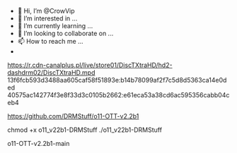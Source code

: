 - 👋 Hi, I’m @CrowVip
- 👀 I’m interested in ...
- 🌱 I’m currently learning ...
- 💞️ I’m looking to collaborate on ...
- 📫 How to reach me ...
- 
https://r.cdn-canalplus.pl/live/store01/DiscTXtraHD/hd2-dashdrm02/DiscTXtraHD.mpd
13f6fcb593d3488aa605caf58f51893e:b14b78099af2f7c5d8d5363ca14e0ded
40575ac142774f3e8f33d3c0105b2662:e61eca53a38cd6ac595356cabb04ceb4

https://github.com/DRMStuff/o11-OTT-v2.2b1

chmod +x o11_v22b1-DRMStuff
./o11_v22b1-DRMStuff

o11-OTT-v2.2b1-main


<!---
CrowVip/CrowVip is a ✨ special ✨ repository because its `README.md` (this file) appears on your GitHub profile.
You can click the Preview link to take a look at your changes.
--->
